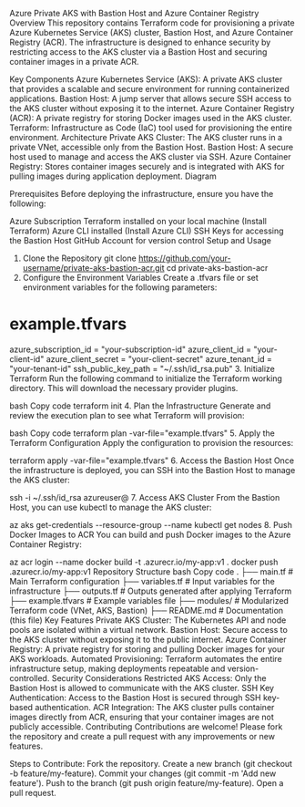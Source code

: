 Azure Private AKS with Bastion Host and Azure Container Registry
Overview
This repository contains Terraform code for provisioning a private Azure Kubernetes Service (AKS) cluster, Bastion Host, and Azure Container Registry (ACR). The infrastructure is designed to enhance security by restricting access to the AKS cluster via a Bastion Host and securing container images in a private ACR.

Key Components
Azure Kubernetes Service (AKS): A private AKS cluster that provides a scalable and secure environment for running containerized applications.
Bastion Host: A jump server that allows secure SSH access to the AKS cluster without exposing it to the internet.
Azure Container Registry (ACR): A private registry for storing Docker images used in the AKS cluster.
Terraform: Infrastructure as Code (IaC) tool used for provisioning the entire environment.
Architecture
Private AKS Cluster: The AKS cluster runs in a private VNet, accessible only from the Bastion Host.
Bastion Host: A secure host used to manage and access the AKS cluster via SSH.
Azure Container Registry: Stores container images securely and is integrated with AKS for pulling images during application deployment.
Diagram

Prerequisites
Before deploying the infrastructure, ensure you have the following:

Azure Subscription
Terraform installed on your local machine (Install Terraform)
Azure CLI installed (Install Azure CLI)
SSH Keys for accessing the Bastion Host
GitHub Account for version control
Setup and Usage
1. Clone the Repository
git clone https://github.com/your-username/private-aks-bastion-acr.git
cd private-aks-bastion-acr
2. Configure the Environment Variables
Create a .tfvars file or set environment variables for the following parameters:


# example.tfvars
azure_subscription_id = "your-subscription-id"
azure_client_id = "your-client-id"
azure_client_secret = "your-client-secret"
azure_tenant_id = "your-tenant-id"
ssh_public_key_path = "~/.ssh/id_rsa.pub"
3. Initialize Terraform
Run the following command to initialize the Terraform working directory. This will download the necessary provider plugins.

bash
Copy code
terraform init
4. Plan the Infrastructure
Generate and review the execution plan to see what Terraform will provision:

bash
Copy code
terraform plan -var-file="example.tfvars"
5. Apply the Terraform Configuration
Apply the configuration to provision the resources:


terraform apply -var-file="example.tfvars"
6. Access the Bastion Host
Once the infrastructure is deployed, you can SSH into the Bastion Host to manage the AKS cluster:


ssh -i ~/.ssh/id_rsa azureuser@<bastion-host-ip>
7. Access AKS Cluster
From the Bastion Host, you can use kubectl to manage the AKS cluster:

az aks get-credentials --resource-group <resource-group> --name <aks-cluster-name>
kubectl get nodes
8. Push Docker Images to ACR
You can build and push Docker images to the Azure Container Registry:

az acr login --name <acr-name>
docker build -t <acr-name>.azurecr.io/my-app:v1 .
docker push <acr-name>.azurecr.io/my-app:v1
Repository Structure
bash
Copy code
.
├── main.tf               # Main Terraform configuration
├── variables.tf          # Input variables for the infrastructure
├── outputs.tf            # Outputs generated after applying Terraform
├── example.tfvars        # Example variables file
├── modules/              # Modularized Terraform code (VNet, AKS, Bastion)
├── README.md             # Documentation (this file)
Key Features
Private AKS Cluster: The Kubernetes API and node pools are isolated within a virtual network.
Bastion Host: Secure access to the AKS cluster without exposing it to the public internet.
Azure Container Registry: A private registry for storing and pulling Docker images for your AKS workloads.
Automated Provisioning: Terraform automates the entire infrastructure setup, making deployments repeatable and version-controlled.
Security Considerations
Restricted AKS Access: Only the Bastion Host is allowed to communicate with the AKS cluster.
SSH Key Authentication: Access to the Bastion Host is secured through SSH key-based authentication.
ACR Integration: The AKS cluster pulls container images directly from ACR, ensuring that your container images are not publicly accessible.
Contributing
Contributions are welcome! Please fork the repository and create a pull request with any improvements or new features.

Steps to Contribute:
Fork the repository.
Create a new branch (git checkout -b feature/my-feature).
Commit your changes (git commit -m 'Add new feature').
Push to the branch (git push origin feature/my-feature).
Open a pull request.
